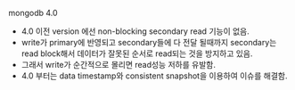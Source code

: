 mongodb 4.0
 - 4.0 이전 version 에선 non-blocking secondary read 기능이 없음.
 - write가 primary에 반영되고 secondary들에 다 전달 될때까지 secondary는 read block해서
      데이터가 잘못된 순서로 read되는 것을 방지하고 있음.
 - 그래서 write가 순간적으로 몰리면 read성능 저하를 유발함.
 - 4.0 부터는 data timestamp와 consistent snapshot을 이용하여 이슈를 해결함.


